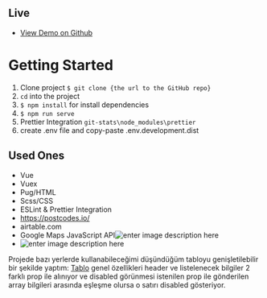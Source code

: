 ## Live
-  [View Demo on Github](https://klcahmet.github.io/git-stats/)

# Getting Started

1. Clone project `$ git clone {the url to the GitHub repo}`
2.  `cd` into the project
3. `$ npm install` for install dependencies
4. `$ npm run serve`
5. Prettier Integration `git-stats\node_modules\prettier`
6. create .env file and copy-paste .env.development.dist



## Used Ones

- Vue
- Vuex
- Pug/HTML
- Scss/CSS
- ESLint & Prettier Integration
- https://postcodes.io/
- airtable.com
- Google Maps JavaScript API![enter image description here](https://media2.giphy.com/media/g7thnpry8nOX1ieZ78/giphy.gif?cid=790b76118886c3265507deebcf1b2c7902eccccb748da1d6&rid=giphy.gif&ct=g)
- ![enter image description here](https://media0.giphy.com/media/Rp3VMbrahTEE3eNOQ4/giphy.gif?cid=790b7611a7e3fc1cdc358557143228585244271496e7d0b3&rid=giphy.gif&ct=g)


Projede bazı yerlerde kullanabileceğimi düşündüğüm tabloyu genişletilebilir bir şekilde yaptım: [Tablo](https://github.com/KlcAhmet/real-estate-tracking/blob/main/src/components/custom-table.vue) genel özellikleri header ve listelenecek bilgiler 2 farklı prop ile alınıyor ve disabled görünmesi istenilen prop ile gönderilen array bilgileri arasında eşleşme olursa o satırı disabled gösteriyor.